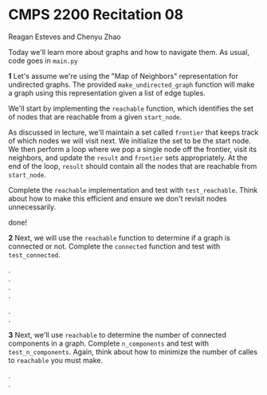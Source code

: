 # CMPS 2200  Recitation 08
Reagan Esteves and Chenyu Zhao

Today we'll learn more about graphs and how to navigate them. As usual, code goes in `main.py`


**1** Let's assume we're using the "Map of Neighbors" representation for undirected graphs. The provided `make_undirected_graph` function will make a graph using this representation given a list of edge tuples. 

We'll start by implementing the `reachable` function, which identifies the set of nodes that are reachable from a given `start_node`.

As discussed in lecture, we'll maintain a set called `frontier` that keeps track of which nodes we will visit next. We initialize the set to be the start node. We then perform a loop where we pop a single node off the frontier, visit its neighbors, and update the `result` and `frontier` sets appropriately. At the end of the loop, `result` should contain all the nodes that are reachable from `start_node`.

Complete the `reachable` implementation and test with `test_reachable`. Think about how to make this efficient and ensure we don't revisit nodes unnecessarily.

done!



**2** Next, we will use the `reachable` function to determine if a graph is connected or not. Complete the `connected` function and test with `test_connected`.

.  
.  
.  
.  


.  
.  

**3** Next, we'll use `reachable` to determine the number of connected components in a graph. Complete `n_components` and test with `test_n_components`. Again, think about how to minimize the number of calles to `reachable` you must make.

.  
.  
